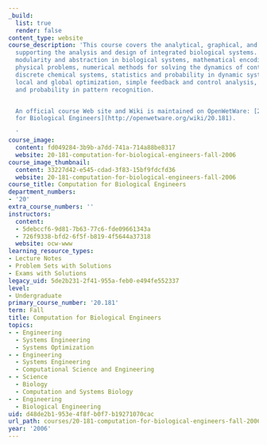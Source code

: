 ```yaml
---
_build:
  list: true
  render: false
content_type: website
course_description: 'This course covers the analytical, graphical, and numerical methods
  supporting the analysis and design of integrated biological systems. Topics include
  modularity and abstraction in biological systems, mathematical encoding of detailed
  physical problems, numerical methods for solving the dynamics of continuous and
  discrete chemical systems, statistics and probability in dynamic systems, applied
  local and global optimization, simple feedback and control analysis, statistics
  and probability in pattern recognition.


  An official course Web site and Wiki is maintained on OpenWetWare: [20.181 Computation
  for Biological Engineers](http://openwetware.org/wiki/20.181).

  '
course_image:
  content: fd049284-3b9b-a7dd-741a-714a88be8317
  website: 20-181-computation-for-biological-engineers-fall-2006
course_image_thumbnail:
  content: 33227d42-e545-cdad-3f83-15bf9fdcfd36
  website: 20-181-computation-for-biological-engineers-fall-2006
course_title: Computation for Biological Engineers
department_numbers:
- '20'
extra_course_numbers: ''
instructors:
  content:
  - 5debccf6-9d81-7b63-77c6-fde09661343a
  - 726f9338-bfd2-6f5f-b819-4f5644a37318
  website: ocw-www
learning_resource_types:
- Lecture Notes
- Problem Sets with Solutions
- Exams with Solutions
legacy_uid: 5de2b231-2f41-955a-feb0-e494fe552337
level:
- Undergraduate
primary_course_number: '20.181'
term: Fall
title: Computation for Biological Engineers
topics:
- - Engineering
  - Systems Engineering
  - Systems Optimization
- - Engineering
  - Systems Engineering
  - Computational Science and Engineering
- - Science
  - Biology
  - Computation and Systems Biology
- - Engineering
  - Biological Engineering
uid: d48de2b1-953e-4f8f-b0f7-b19271070cac
url_path: courses/20-181-computation-for-biological-engineers-fall-2006
year: '2006'
---
```

